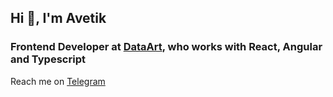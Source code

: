 ## Hi 👋, I'm Avetik

### Frontend Developer at [DataArt](https://www.dataart.com/), who works with React, Angular and Typescript

Reach me on [Telegram](https://t.me/armved)
